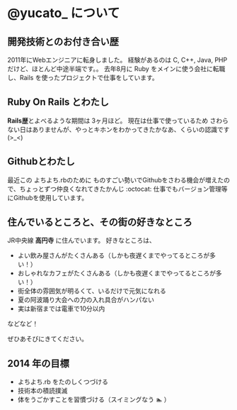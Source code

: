 # @yucato_ について
## 開発技術とのお付き合い歴
2011年にWebエンジニアに転身しました。
経験があるのは C, C++, Java, PHP だけど、ほとんど中途半端です。。
去年8月に Ruby をメインに使う会社に転職し、Rails を使ったプロジェクトで仕事をしています。

## Ruby On Rails とわたし
**Rails歴**とよべるような期間は 3ヶ月ほど。
現在は仕事で使っているため さわらない日はありませんが、やっとキホンをわかってきたかなあ、くらいの認識です(>_<)

## Githubとわたし
最近この よちよち.rbのために ものすごい勢いでGithubをさわる機会が増えたので、ちょっとずつ仲良くなれてきたかんじ :octocat:
仕事でもバージョン管理等にGithubを使用しています。

## 住んでいるところと、その街の好きなところ
JR中央線 **高円寺** に住んでいます。
好きなところは、
* よい飲み屋さんがたくさんある（しかも夜遅くまでやってるところが多い！）
* おしゃれなカフェがたくさんある（しかも夜遅くまでやってるところが多い！）
* 街全体の雰囲気が明るくて、いるだけで元気になれる
* 夏の阿波踊り大会への力の入れ具合がハンパない
* 実は新宿までは電車で10分以内

などなど！

ぜひあそびにきてください。

## 2014 年の目標
* よちよち.rb をたのしくつづける
* 技術本の積読撲滅
* 体をうごかすことを習慣づける（スイミングなう :swimmer: ）
